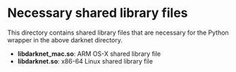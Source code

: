 # Necessary shared library files

This directory contains shared library files that are necessary for the Python wrapper in the above darknet directory.

* **libdarknet_mac.so**: ARM OS-X shared library file
* **libdarknet.so**: x86-64 Linux shared library file
